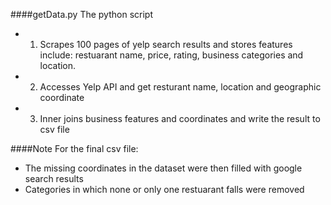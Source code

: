 ####getData.py
The python script 
* 1) Scrapes 100 pages of yelp search results and stores features include:
restuarant name, price, rating, business categories and location.
* 2) Accesses Yelp API and get resturant name, location and geographic coordinate
* 3) Inner joins business features and coordinates and write the result to csv file

####Note
For the final csv file:
* The missing coordinates in the dataset were then filled with google search results
* Categories in which none or only one restuarant falls were removed
